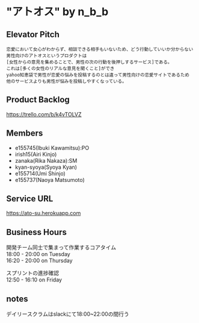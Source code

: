 # "アトオス" by n_b_b
## Elevator Pitch
```
恋愛において女心がわからず、相談できる相手もいないため、どう行動していいか分からない男性向けのアトオスというプロダクトは
[女性からの意見を集めることで、男性の次の行動を後押しするサービス]である。
これは[多くの女性のリアルな意見を聞くこと]ができ
yahoo知恵袋で男性が恋愛の悩みを投稿するのとは違って男性向けの恋愛サイトであるため
他のサービスよりも男性が悩みを投稿しやすくなっている。
```

## Product Backlog
https://trello.com/b/k4vTOLVZ

## Members
* e155745(Ibuki Kawamitsu):PO
* irish15(Airi Kinjo)
* zanaka(Rika Nakaza):SM
* kyan-syoya(Syoya Kyan)
* e155714(Umi Shinjo)
* e155737(Naoya Matsumoto)

## Service URL
https://ato-su.herokuapp.com

## Business Hours
開発チーム同士で集まって作業するコアタイム  
18:00 - 20:00 on Tuesday  
16:20 - 20:00 on Thursday  

スプリントの進捗確認  
12:50 - 16:10 on Friday  

## notes
デイリースクラムはslackにて18:00~22:00の間行う
